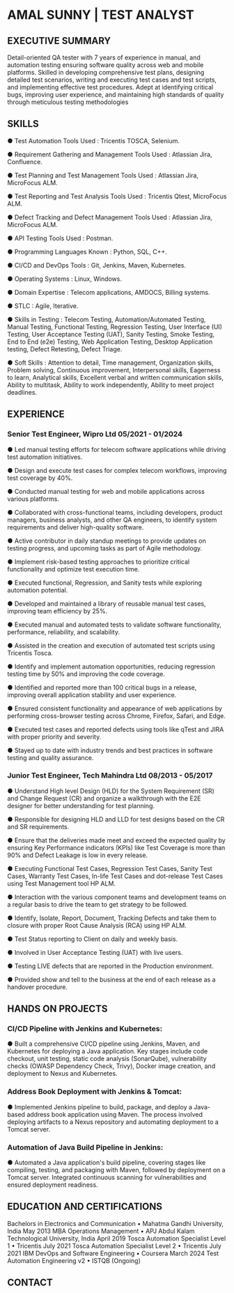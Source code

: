# AMAL SUNNY | TEST ANALYST

## EXECUTIVE SUMMARY

Detail-oriented QA tester with 7 years of experience in manual, and automation testing ensuring software quality across web and mobile platforms. Skilled in developing comprehensive test plans, designing detailed test scenarios, writing and executing test cases and test scripts, and implementing effective test procedures. Adept at identifying critical bugs, improving user experience, and maintaining high standards of quality through meticulous testing methodologies

## SKILLS

● Test Automation Tools Used : Tricentis TOSCA, Selenium.

● Requirement Gathering and Management Tools Used : Atlassian Jira, Confluence.

● Test Planning and Test Management Tools Used : Atlassian Jira, MicroFocus ALM.

● Test Reporting and Test Analysis Tools Used : Tricentis Qtest, MicroFocus ALM.

● Defect Tracking and Defect Management Tools Used : Atlassian Jira, MicroFocus ALM.

● API Testing Tools Used : Postman.

● Programming Languages Known : Python, SQL, C++.

● CI/CD and DevOps Tools : Git, Jenkins, Maven, Kubernetes.

● Operating Systems : Linux, Windows.

● Domain Expertise : Telecom applications, AMDOCS, Billing systems.

● STLC : Agile, Iterative.

● Skills in Testing : Telecom Testing, Automation/Automated Testing, Manual Testing, Functional Testing, Regression Testing, User Interface (UI) Testing, User Acceptance Testing (UAT), Sanity Testing, Smoke Testing, End to End (e2e) Testing, Web Application Testing, Desktop Application testing, Defect Retesting, Defect Triage.

● Soft Skills : Attention to detail, Time management, Organization skills, Problem solving, Continuous improvement, Interpersonal skills, Eagerness to learn, Analytical skills, Excellent verbal and written communication skills, Ability to multitask, Ability to work independently, Ability to meet project deadlines.

## EXPERIENCE

### Senior Test Engineer, Wipro Ltd 05/2021 - 01/2024
● Led manual testing efforts for telecom software applications while driving test automation initiatives.

● Design and execute test cases for complex telecom workflows, improving test coverage by 40%.

● Conducted manual testing for web and mobile applications across various platforms.

● Collaborated with cross-functional teams, including developers, product managers, business analysts, and other QA engineers, to identify system requirements and deliver high-quality software.

● Active contributor in daily standup meetings to provide updates on testing progress, and upcoming tasks as part of Agile methodology.

● Implement risk-based testing approaches to prioritize critical functionality and optimize test execution time.

● Executed functional, Regression, and Sanity tests while exploring automation potential.

● Developed and maintained a library of reusable manual test cases, improving team efficiency by 25%.

● Executed manual and automated tests to validate software functionality, performance, reliability, and scalability.

● Assisted in the creation and execution of automated test scripts using Tricentis Tosca.

● Identify and implement automation opportunities, reducing regression testing time by 50% and improving the code coverage.

● Identified and reported more than 100 critical bugs in a release, improving overall application stability and user experience.

● Ensured consistent functionality and appearance of web applications by performing cross-browser testing across Chrome, Firefox, Safari, and Edge.

● Executed test cases and reported defects using tools like qTest and JIRA with proper priority and severity.

● Stayed up to date with industry trends and best practices in software testing and quality assurance.

### Junior Test Engineer, Tech Mahindra Ltd 08/2013 - 05/2017
● Understand High level Design (HLD) for the System Requirement (SR) and Change Request (CR) and organize a walkthrough with the E2E designer for better understanding for test planning.

● Responsible for designing HLD and LLD for test designs based on the CR and SR requirements.

● Ensure that the deliveries made meet and exceed the expected quality by ensuring Key Performance indicators (KPIs) like Test Coverage is more than 90% and Defect Leakage is low in every release.

● Executing Functional Test Cases, Regression Test Cases, Sanity Test Cases, Warranty Test Cases, In-life Test Cases and dot-release Test Cases using Test Management tool HP ALM.

● Interaction with the various component teams and development teams on a regular basis to drive the team to get strategy to be followed.

● Identify, Isolate, Report, Document, Tracking Defects and take them to closure with proper Root Cause Analysis (RCA) using HP ALM.

● Test Status reporting to Client on daily and weekly basis.

● Involved in User Acceptance Testing (UAT) with live users.

● Testing LIVE defects that are reported in the Production environment.

● Provided show and tell to the business at the end of each release as a handover procedure.

## HANDS ON PROJECTS

### CI/CD Pipeline with Jenkins and Kubernetes:
● Built a comprehensive CI/CD pipeline using Jenkins, Maven, and Kubernetes for deploying a Java application. Key stages include code checkout, unit testing, static code analysis (SonarQube), vulnerability checks (OWASP Dependency Check, Trivy), Docker image creation, and deployment to Nexus and Kubernetes.

### Address Book Deployment with Jenkins & Tomcat:
● Implemented Jenkins pipeline to build, package, and deploy a Java-based address book application using Maven. The process involved deploying artifacts to a Nexus repository and automating deployment to a Tomcat server.

### Automation of Java Build Pipeline in Jenkins:
● Automated a Java application's build pipeline, covering stages like compiling, testing, and packaging with Maven, followed by deployment on a Tomcat server. Integrated continuous scanning for vulnerabilities and ensured deployment readiness.

## EDUCATION AND CERTIFICATIONS
Bachelors in Electronics and Communication • Mahatma Gandhi University, India May 2013
MBA Operations Management • APJ Abdul Kalam Technological University, India April 2019
Tosca Automation Specialist Level 1 • Tricentis July 2021
Tosca Automation Specialist Level 2 • Tricentis July 2021
IBM DevOps and Software Engineering • Coursera March 2024
Test Automation Engineering v2 • ISTQB (Ongoing)

## CONTACT

